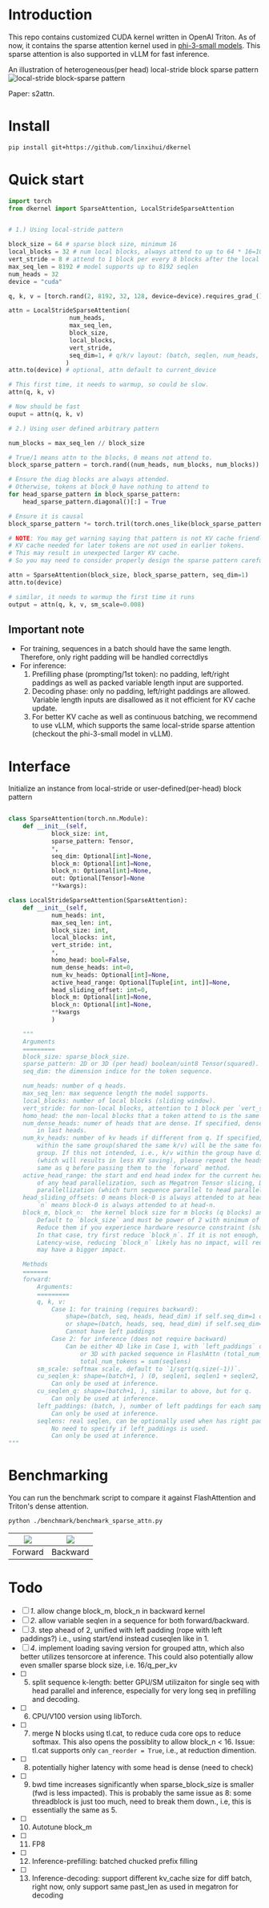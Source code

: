 # Introduction

This repo contains customized CUDA kernel written in OpenAI Triton.
As of now, it contains the sparse attention kernel used in [phi-3-small models](https://huggingface.co/microsoft/Phi-3-small-8k-instruct).
This sparse attention is also supported in vLLM for fast inference.

An illustration of heterogeneous(per head) local-stride block sparse pattern
![local-stride block-sparse pattern](assets/localstride.png)

Paper: s2attn.


# Install

```sh
pip install git+https://github.com/linxihui/dkernel
```

# Quick start

```python
import torch
from dkernel import SparseAttention, LocalStrideSparseAttention


# 1.) Using local-stride pattern

block_size = 64 # sparse block size, minimum 16
local_blocks = 32 # num local blocks, always attend to up to 64 * 16=1024 token
vert_stride = 8 # attend to 1 block per every 8 blocks after the local window above
max_seq_len = 8192 # model supports up to 8192 seqlen
num_heads = 32
device = "cuda"

q, k, v = [torch.rand(2, 8192, 32, 128, device=device).requires_grad_() for _ in range(3)]

attn = LocalStrideSparseAttention(
                 num_heads,
                 max_seq_len,
                 block_size,
                 local_blocks,
                 vert_stride,
                 seq_dim=1, # q/k/v layout: (batch, seqlen, num_heads, head_dim)
                )
attn.to(device) # optional, attn default to current_device

# This first time, it needs to warmup, so could be slow.
attn(q, k, v)

# Now should be fast
ouput = attn(q, k, v)

# 2.) Using user defined arbitrary pattern

num_blocks = max_seq_len // block_size

# True/1 means attn to the blocks, 0 means not attend to.
block_sparse_pattern = torch.rand((num_heads, num_blocks, num_blocks)) > 0.8

# Ensure the diag blocks are always attended.
# Otherwise, tokens at block_0 have nothing to attend to
for head_sparse_pattern in block_sparse_pattern:
    head_sparse_pattern.diagonal()[:] = True

# Ensure it is causal
block_sparse_pattern *= torch.tril(torch.ones_like(block_sparse_pattern[0]))

# NOTE: You may get warning saying that pattern is not KV cache friendly, due to
# KV cache needed for later tokens are not used in earlier tokens.
# This may result in unexpected larger KV cache.
# So you may need to consider properly design the sparse pattern carefully.

attn = SparseAttention(block_size, block_sparse_pattern, seq_dim=1)
attn.to(device)

# similar, it needs to warmup the first time it runs
output = attn(q, k, v, sm_scale=0.008)
```

## Important note

- For training, sequences in a batch should have the same length. Therefore, only right padding will be handled correctdlys
- For inference:
    1. Prefilling phase (prompting/1st token): no padding, left/right paddings as well as packed variable length input are supported.
    2. Decoding phase: only no padding, left/right paddings are allowed. Variable length inputs
    are disallowed as it not efficient for KV cache update.
    3. For better KV cache as well as continuous batching, we recommend to use vLLM, which supports
    the same local-stride sparse attention (checkout the phi-3-small model in vLLM).


# Interface

Initialize an instance from local-stride or user-defined(per-head) block pattern

```python

class SparseAttention(torch.nn.Module):
    def __init__(self,
            block_size: int,
            sparse_pattern: Tensor,
            *,
            seq_dim: Optional[int]=None,
            block_m: Optional[int]=None,
            block_n: Optional[int]=None,
            out: Optional[Tensor]=None
            **kwargs):

class LocalStrideSparseAttention(SparseAttention):
    def __init__(self,
            num_heads: int,
            max_seq_len: int,
            block_size: int,
            local_blocks: int,
            vert_stride: int,
            *,
            homo_head: bool=False,
            num_dense_heads: int=0,
            num_kv_heads: Optional[int]=None,
            active_head_range: Optional[Tuple[int, int]]=None,
            head_sliding_offset: int=0,
            block_m: Optional[int]=None,
            block_n: Optional[int]=None,
            **kwargs
            )

    """
    Arguments
    =========
    block_size: sparse_block_size.
    sparse_pattern: 2D or 3D (per head) boolean/uint8 Tensor(squared). 1=used, 0=skipped.
    seq_dim: the dimension indice for the token sequence.

    num_heads: number of q heads.
    max_seq_len: max sequence length the model supports.
    local_blocks: number of local blocks (sliding window).
    vert_stride: for non-local blocks, attention to 1 block per `vert_stride` blocks.
    homo_head: the non-local blocks that a token attend to is the same across heads.
    num_dense_heads: numer of heads that are dense. If specified, dense heads are used
        in last heads.
    num_kv_heads: number of kv heads if different from q. If specified, the sparse pattern
        within the same group(shared the same k/v) will be the same for all q heads in the
        group. If this not intended, i.e., k/v within the group have differnt sparse pattern
        (which will results in less KV saving), please repeat the heads of k/v to be the
        same as q before passing them to the `forward` method.
    active_head_range: the start and end head index for the current head partition in case
        of any head parallelization, such as Megatron Tensor slicing, DeepSpeed sequence
        parallellization (which turn sequence parallel to head parallel at attention).
    head_sliding_offsets: 0 means block-0 is always attended to at head-0.
        `n` means block-0 is always attended to at head-n.
    block_m, block_n:  the kernel block size for m blocks (q blocks) and n blocks (k/v blocks).
        Default to `block_size` and must be power of 2 with minimum of 16.
        Reduce them if you experience hardware resource constraint (shared memory).
        In that case, try first reduce `block_n`. If it is not enough, `block_m`.
        Latency-wise, reducing `block_n` likely has no impact, will reducing `block_m`
        may have a bigger impact.

    Methods
    =======
    forward:
        Arguments:
        =========
        q, k, v:
            Case 1: for training (requires backward):
                shape=(batch, seq, heads, head_dim) if self.seq_dim=1 or None (default)
                or shape=(batch, heads, seq, head_dim) if self.seq_dim=2.
                Cannot have left paddings
            Case 2: for inference (does not require backward)
                Can be either 4D like in Case 1, with `left_paddings` or right paddings `seqlens`,
                    or 3D with packed sequence in FlashAttn (total_num_tokens, heads, head_dim), where
                    total_num_tokens = sum(seqlens)
        sm_scale: softmax scale, default to `1/sqrt(q.size(-1))`.
        cu_seqlen_k: shape=(batch+1, ) (0, seqlen1, seqlen1 + seqlen2, ...., sum(seqlens))
            Can only be used at inference.
        cu_seqlen_q: shape=(batch+1, ), similar to above, but for q.
            Can only be used at inference.
        left_paddings: (batch, ), number of left paddings for each sample.
            Can only be used at inference.
        seqlens: real seqlen, can be optionally used when has right padding.
            No need to specify if left_paddings is used.
            Can only be used at inference.
"""

```

# Benchmarking

You can run the benchmark script to compare it against FlashAttention and Triton's dense attention.

```sh
python ./benchmark/benchmark_sparse_attn.py
```

![](assets/fwd_algorihtm.png) | ![](assets/bwd_algorihtm.png)
:------:|:--------:
Forward | Backward


# Todo

- [ ] *1*. allow change block_m, block_n in backward kernel
- [ ] *2*. allow variable seqlen in a sequence for both forward/backward.
- [ ] *3*. step ahead of 2, unified with left padding (rope with left paddings?)
    i.e., using start/end instead cuseqlen like in 1.
- [ ] *4*. implement loading saving version for grouped attn, which also better
    utilizes tensorcore at inference. This could also potentially allow
    even smaller sparse block size, i.e. 16/q_per_kv
- [ ] 5. split sequence k-length: better GPU/SM utilizaiton for single seq with head parallel
    and inference, especially for very long seq in prefilling and decoding.
- [ ] 6. CPU/V100 version using libTorch.
- [ ] 7. merge N blocks using tl.cat, to reduce cuda core ops to reduce softmax.
    This also opens the possiblity to allow block_n < 16.
    Issue: tl.cat supports only `can_reorder = True`, i.e., at reduction dimention.
- [ ] 8. potentially higher latency with some head is dense (need to check)
- [ ] 9. bwd time increases significantly when sparse_block_size is smaller (fwd is less impacted). This is probably the same issue as 8: some threadblock is just too much, need to break them down., i.e, this is essentially the same as 5.
- [ ] 10. Autotune block_m
- [ ] 11. FP8
- [ ] 12. Inference-prefilling: batched chucked prefix filling
- [ ] 13. Inference-decoding: support different kv_cache size for diff batch, right now,
        only support same past_len as used in megatron for decoding